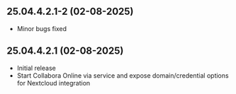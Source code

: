 ## 25.04.4.2.1-2 (02-08-2025)
- Minor bugs fixed
## 25.04.4.2.1 (02-08-2025)

- Initial release
- Start Collabora Online via service and expose domain/credential options for Nextcloud integration
